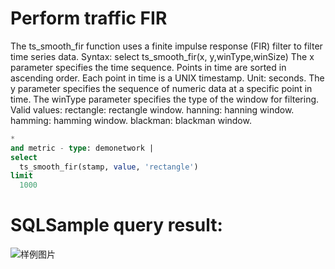 # Perform traffic FIR

The ts_smooth_fir function
uses a finite impulse response (FIR) filter to filter time series data. Syntax:
select ts_smooth_fir(x, y,winType,winSize)
The x parameter specifies the time sequence. Points in time are sorted in ascending order. Each point in time is a UNIX timestamp. Unit: seconds.
The y parameter specifies the sequence of numeric data at a specific point in time.
The winType parameter specifies the type of the window for filtering. Valid values: rectangle: rectangle window. hanning: hanning window. hamming: hamming window. blackman: blackman window.

```SQL
*
and metric - type: demonetwork |
select
  ts_smooth_fir(stamp, value, 'rectangle')
limit
  1000
```

# SQLSample query result:

![样例图片](http://slsconsole.oss-cn-hangzhou.aliyuncs.com/sql_sample/3%E6%B5%81%E9%87%8FFIR.jpg)
